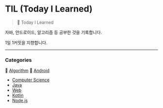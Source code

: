 # TIL (Today I Learned)

> 📝 Today I Learned

자바, 안드로이드, 알고리즘 등 공부한 것을 기록합니다.

1일 1커밋을 지향합니다.

---

### Categories

:pushpin: [Algorithm](https://github.com/yujinK/TIL/tree/master/Algorithm)
:pushpin: [Android](https://github.com/yujinK/TIL/tree/master/Android)
- [Computer Science](https://github.com/yujinK/TIL/tree/master/Computer%20Science)
- [Java](https://github.com/yujinK/TIL/tree/master/Java)
- [Web](https://github.com/yujinK/TIL/tree/master/Web)
- [Kotlin](https://github.com/yujinK/TIL/tree/master/Kotlin)
- [Node.js](https://github.com/yujinK/TIL/tree/master/Node.js)
